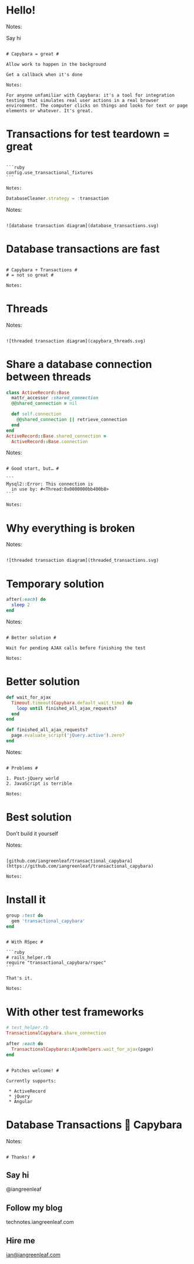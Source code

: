# Hello! #

Notes:

Say hi

~~~

# Capybara = great #

Allow work to happen in the background

Get a callback when it's done

Notes:

For anyone unfamiliar with Capybara: it's a tool for integration testing that simulates real user actions in a real browser environment. The computer clicks on things and looks for text or page elements or whatever. It's great.

~~~

# Transactions for test teardown = great #

~~~

```ruby
config.use_transactional_fixtures
```

Notes:

~~~

```javascript
DatabaseCleaner.strategy = :transaction
```

Notes:

~~~

![database transaction diagram](database_transactions.svg)

~~~

# Database transactions are fast #

~~~

# Capybara + Transactions #
# = not so great #

Notes:

~~~

# Threads #

Notes:

~~~

![threaded transaction diagram](capybara_threads.svg)

~~~

# Share a database connection between threads #

```ruby
class ActiveRecord::Base
  mattr_accessor :shared_connection
  @@shared_connection = nil

  def self.connection
    @@shared_connection || retrieve_connection
  end
end
ActiveRecord::Base.shared_connection =
  ActiveRecord::Base.connection
```

Notes:

~~~

# Good start, but… #

```
Mysql2::Error: This connection is
  in use by: #<Thread:0x0000000bb400b8>
```

Notes:

~~~

# Why everything is broken #

Notes:

~~~

![threaded transaction diagram](threaded_transactions.svg)

~~~

# Temporary solution #

```ruby
after(:each) do
  sleep 2
end
```

Notes:

~~~

# Better solution #

Wait for pending AJAX calls before finishing the test

Notes:

~~~

# Better solution #

```ruby
def wait_for_ajax
  Timeout.timeout(Capybara.default_wait_time) do
    loop until finished_all_ajax_requests?
  end
end

def finished_all_ajax_requests?
  page.evaluate_script('jQuery.active').zero?
end
```

Notes:

~~~

# Problems #

1. Post-jQuery world
2. JavaScript is terrible

Notes:

~~~

# Best solution #

Don't build it yourself

Notes:

~~~

[github.com/iangreenleaf/transactional_capybara](https://github.com/iangreenleaf/transactional_capybara)

Notes:

~~~

# Install it #

```ruby
group :test do
  gem 'transactional_capybara'
end
```

~~~

# With RSpec #

```ruby
# rails_helper.rb
require "transactional_capybara/rspec"
```

That's it.

Notes:

~~~

# With other test frameworks #

```ruby
# test_helper.rb
TransactionalCapybara.share_connection

after :each do
  TransactionalCapybara::AjaxHelpers.wait_for_ajax(page)
end
```

~~~

# Patches welcome! #

Currently supports:

 * ActiveRecord
 * jQuery
 * Angular

~~~

# Database Transactions 💜 Capybara #

Notes:

~~~

# Thanks! #

~~~

## Say hi ##

@iangreenleaf

## Follow my blog ##

technotes.iangreenleaf.com

## Hire me ##

ian@iangreenleaf.com
